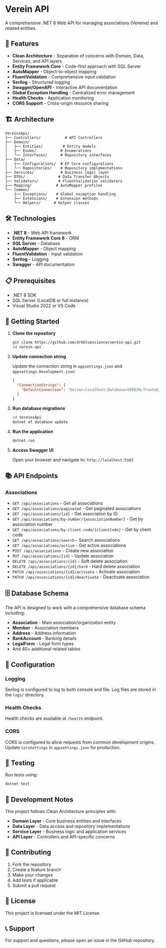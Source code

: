 # Verein API

A comprehensive .NET 8 Web API for managing associations (Vereine) and related entities.

## 🚀 Features

- **Clean Architecture** - Separation of concerns with Domain, Data, Services, and API layers
- **Entity Framework Core** - Code-first approach with SQL Server
- **AutoMapper** - Object-to-object mapping
- **FluentValidation** - Comprehensive input validation
- **Serilog** - Structured logging
- **Swagger/OpenAPI** - Interactive API documentation
- **Global Exception Handling** - Centralized error management
- **Health Checks** - Application monitoring
- **CORS Support** - Cross-origin resource sharing

## 🏗️ Architecture

```
VereinsApi/
├── Controllers/           # API Controllers
├── Domain/
│   ├── Entities/         # Entity models
│   ├── Enums/           # Enumerations
│   └── Interfaces/      # Repository interfaces
├── Data/
│   ├── Configurations/  # EF Core configurations
│   └── Repositories/    # Repository implementations
├── Services/            # Business logic layer
├── DTOs/               # Data Transfer Objects
├── Validators/         # FluentValidation validators
├── Mapping/           # AutoMapper profiles
└── Common/
    ├── Exceptions/    # Global exception handling
    ├── Extensions/    # Extension methods
    └── Helpers/      # Helper classes
```

## 🛠️ Technologies

- **.NET 8** - Web API framework
- **Entity Framework Core 8** - ORM
- **SQL Server** - Database
- **AutoMapper** - Object mapping
- **FluentValidation** - Input validation
- **Serilog** - Logging
- **Swagger** - API documentation

## 📋 Prerequisites

- .NET 8 SDK
- SQL Server (LocalDB or full instance)
- Visual Studio 2022 or VS Code

## 🚀 Getting Started

1. **Clone the repository**
   ```bash
   git clone https://github.com/drkbluescience/verein-api.git
   cd verein-api
   ```

2. **Update connection string**
   
   Update the connection string in `appsettings.json` and `appsettings.Development.json`:
   ```json
   {
     "ConnectionStrings": {
       "DefaultConnection": "Server=localhost;Database=VEREIN;Trusted_Connection=true;TrustServerCertificate=true;"
     }
   }
   ```

3. **Run database migrations**
   ```bash
   cd VereinsApi
   dotnet ef database update
   ```

4. **Run the application**
   ```bash
   dotnet run
   ```

5. **Access Swagger UI**
   
   Open your browser and navigate to: `http://localhost:5103`

## 📚 API Endpoints

### Associations

- `GET /api/associations` - Get all associations
- `GET /api/associations/paginated` - Get paginated associations
- `GET /api/associations/{id}` - Get association by ID
- `GET /api/associations/by-number/{associationNumber}` - Get by association number
- `GET /api/associations/by-client-code/{clientCode}` - Get by client code
- `GET /api/associations/search` - Search associations
- `GET /api/associations/active` - Get active associations
- `POST /api/associations` - Create new association
- `PUT /api/associations/{id}` - Update association
- `DELETE /api/associations/{id}` - Soft delete association
- `DELETE /api/associations/{id}/hard` - Hard delete association
- `PATCH /api/associations/{id}/activate` - Activate association
- `PATCH /api/associations/{id}/deactivate` - Deactivate association

## 🗄️ Database Schema

The API is designed to work with a comprehensive database schema including:

- **Association** - Main association/organization entity
- **Member** - Association members
- **Address** - Address information
- **BankAccount** - Banking details
- **LegalForm** - Legal form types
- And 40+ additional related tables

## 🔧 Configuration

### Logging

Serilog is configured to log to both console and file. Log files are stored in the `logs/` directory.

### Health Checks

Health checks are available at `/health` endpoint.

### CORS

CORS is configured to allow requests from common development origins. Update `CorsSettings` in `appsettings.json` for production.

## 🧪 Testing

Run tests using:
```bash
dotnet test
```

## 📝 Development Notes

This project follows Clean Architecture principles with:

- **Domain Layer** - Core business entities and interfaces
- **Data Layer** - Data access and repository implementations
- **Service Layer** - Business logic and application services
- **API Layer** - Controllers and API-specific concerns

## 🤝 Contributing

1. Fork the repository
2. Create a feature branch
3. Make your changes
4. Add tests if applicable
5. Submit a pull request

## 📄 License

This project is licensed under the MIT License.

## 📞 Support

For support and questions, please open an issue in the GitHub repository.

